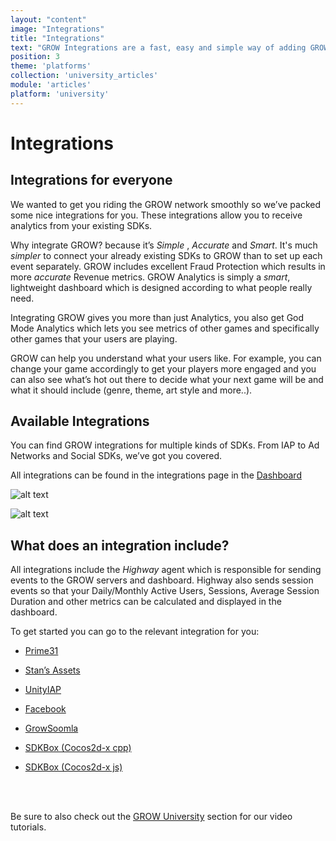 ```yaml
---
layout: "content"
image: "Integrations"
title: "Integrations"
text: "GROW Integrations are a fast, easy and simple way of adding GROW you your games."
position: 3
theme: 'platforms'
collection: 'university_articles'
module: 'articles'
platform: 'university'
---
```


# Integrations

## Integrations for everyone

We wanted to get you riding the GROW network smoothly so we’ve packed some nice integrations for you. These integrations allow you to receive analytics from your existing SDKs.

Why integrate GROW? because it’s *Simple* , *Accurate* and *Smart*. It's much *simpler* to connect your already existing SDKs to GROW than to set up each event separately. GROW includes excellent Fraud Protection which results in more *accurate* Revenue metrics. GROW Analytics is simply a *smart*, lightweight dashboard which is designed according to what people really need.

Integrating GROW gives you more than just Analytics, you also get God Mode Analytics which lets you see metrics of other games and specifically other games that your users are playing.

GROW can help you understand what your users like. For example, you can change your game accordingly to get your players more engaged and you can also see what’s hot out there to decide what your next game will be and what it should include (genre, theme, art style and more..).


## Available Integrations

You can find GROW integrations for multiple kinds of SDKs. From IAP to Ad Networks and Social SDKs, we’ve got you covered.


All integrations can be found in the integrations page in the [Dashboard](https://dashboard.soom.la)


![alt text](/img/docs/university/21_Grow_Integrations_GameMenu.png "Game Menu")

![alt text](/img/docs/university/22_Grow_Integrations_Dashboard.png "Integrations in Dashboard")

## What does an integration include?

All integrations include the *Highway* agent which is responsible for sending events to the GROW servers and dashboard. Highway also sends session events so that your Daily/Monthly Active Users, Sessions, Average Session Duration and other metrics can be calculated and displayed in the dashboard.

To get started you can go to the relevant integration for you:

- [Prime31](/unity/Grow_Prime31_GettingStarted)

- [Stan’s Assets](/unity/Grow_StansAssets_GettingStarted)

- [UnityIAP](/unity/GrowIntegration_UnityIAP)

- [Facebook](/unity/GrowIntegration_Facebook)

- [GrowSoomla](/unity/GrowSoomla_GettingStarted)

- [SDKBox (Cocos2d-x cpp)](/cocos2dx/cpp/Grow_SDKBox_GettingStarted)

- [SDKBox (Cocos2d-x js)](/cocos2dx/js/Grow_SDKBox_GettingStarted)

<br/><br/>

Be sure to also check out the [GROW University](/university/videos) section for our video tutorials.
